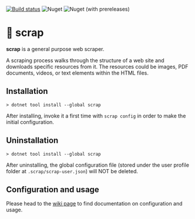 [![Build status](https://github.com/icalvo/scrap/actions/workflows/PullRequest.yml/badge.svg)](https://github.com/icalvo/scrap/actions/workflows/PullRequest.yml)
![Nuget](https://img.shields.io/nuget/v/scrap)
![Nuget (with prereleases)](https://img.shields.io/nuget/vpre/scrap?label=nuget%20pre)

# 🐾 scrap
**scrap** is a general purpose web scraper.

A scraping process walks through the structure of a web site and downloads specific resources from it. The resources could be images, PDF documents, videos, or text elements within the HTML files.

## Installation

```
> dotnet tool install --global scrap
```
After installing, invoke it a first time with `scrap config` in order to make the initial configuration.

## Uninstallation

```
> dotnet tool install --global scrap
```
After uninstalling, the global configuration file (stored under the user profile folder at `.scrap/scrap-user.json`) will NOT be deleted.

## Configuration and usage
Please head to the [wiki page](https://github.com/icalvo/scrap/wiki) to find documentation on configuration and usage.
